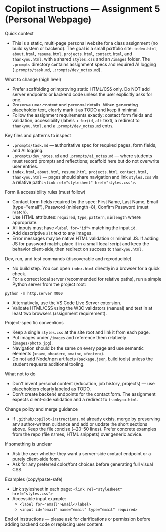# Copilot instructions — Assignment 5 (Personal Webpage)

Quick context
- This is a static, multi-page personal website for a class assignment (no build system or backend). The goal is a small portfolio site: `index.html`, `about.html`, `resume.html`, `projects.html`, `contact.html`, and `thankyou.html`, with a shared `styles.css` and an `/images` folder. The `.prompts` directory contains assignment specs and required AI logging (`.prompts/task.md`, `.prompts/dev_notes.md`).

What to change (high level)
- Prefer scaffolding or improving static HTML/CSS only. Do NOT add server endpoints or backend code unless the user explicitly asks for one.
- Preserve user content and personal details. When generating placeholder text, clearly mark it as TODO and keep it minimal.
- Follow the assignment requirements exactly: contact form fields and validation, accessibility (labels + `for`/`id`, `alt` text), a redirect to `thankyou.html`, and a `.prompt/dev_notes.md` entry.

Key files and patterns to inspect
- `.prompts/task.md` — authoritative spec for required pages, form fields, and AI logging.
- `.prompts/dev_notes.md` and `.prompts/ai_notes.md` — where students must record prompts and reflections; scaffold here but do not overwrite user entries.
- `index.html`, `about.html`, `resume.html`, `projects.html`, `contact.html`, `thankyou.html` — pages should share navigation and link `styles.css` via a relative path: `<link rel="stylesheet" href="styles.css">`.

Form & accessibility rules (must follow)
- Contact form fields required by the spec: First Name, Last Name, Email (type="email"), Password (minlength=8), Confirm Password (must match).
- Use HTML attributes: `required`, `type`, `pattern`, `minlength` where appropriate.
- All inputs must have `<label for="id">` matching the input `id`.
- Add descriptive `alt` text to any images.
- Error messages may be native HTML validation or minimal JS. If adding JS for password match, place it in a small local script and keep the behavior client-side, then redirect on success to `thankyou.html`.

Dev, run, and test commands (discoverable and reproducible)
- No build step. You can open `index.html` directly in a browser for a quick check.
- For a correct local server (recommended for relative paths), run a simple Python server from the project root:

```pwsh
python -m http.server 8000
```

- Alternatively, use the VS Code Live Server extension.
- Validate HTML/CSS using the W3C validators (manual) and test in at least two browsers (assignment requirement).

Project-specific conventions
- Keep a single `styles.css` at the site root and link it from each page.
- Put images under `/images` and reference them relatively (`images/photo.jpg`).
- Navigation should be the same on every page and use semantic elements (`<nav>`, `<header>`, `<main>`, `<footer>`).
- Do not add Node/npm artifacts (`package.json`, build tools) unless the student requests additional tooling.

What not to do
- Don't invent personal content (education, job history, projects) — use placeholders clearly labeled as TODO.
- Don't create backend endpoints for the contact form. The assignment expects client-side validation and a redirect to `thankyou.html`.

Change policy and merge guidance
- If `.github/copilot-instructions.md` already exists, merge by preserving any author-written guidance and add or update the short sections above. Keep the file concise (~20–50 lines). Prefer concrete examples from the repo (file names, HTML snippets) over generic advice.

If something is unclear
- Ask the user whether they want a server-side contact endpoint or a purely client-side form.
- Ask for any preferred color/font choices before generating full visual CSS.

Examples (copy/paste-safe)
- Link stylesheet in each page: `<link rel="stylesheet" href="styles.css">`
- Accessible input example:
  - `<label for="email">Email</label>`
  - `<input id="email" name="email" type="email" required>`

End of instructions — please ask for clarifications or permission before adding backend code or replacing user content.